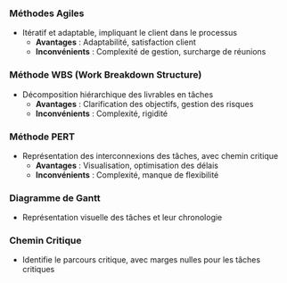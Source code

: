 ### **Méthodes Agiles**

- Itératif et adaptable, impliquant le client dans le processus
    - **Avantages** : Adaptabilité, satisfaction client
    - **Inconvénients** : Complexité de gestion, surcharge de réunions

### **Méthode WBS (Work Breakdown Structure)**

- Décomposition hiérarchique des livrables en tâches
    - **Avantages** : Clarification des objectifs, gestion des risques
    - **Inconvénients** : Complexité, rigidité

### **Méthode PERT**

- Représentation des interconnexions des tâches, avec chemin critique
    - **Avantages** : Visualisation, optimisation des délais
    - **Inconvénients** : Complexité, manque de flexibilité

### **Diagramme de Gantt**

- Représentation visuelle des tâches et leur chronologie

### **Chemin Critique**

- Identifie le parcours critique, avec marges nulles pour les tâches critiques